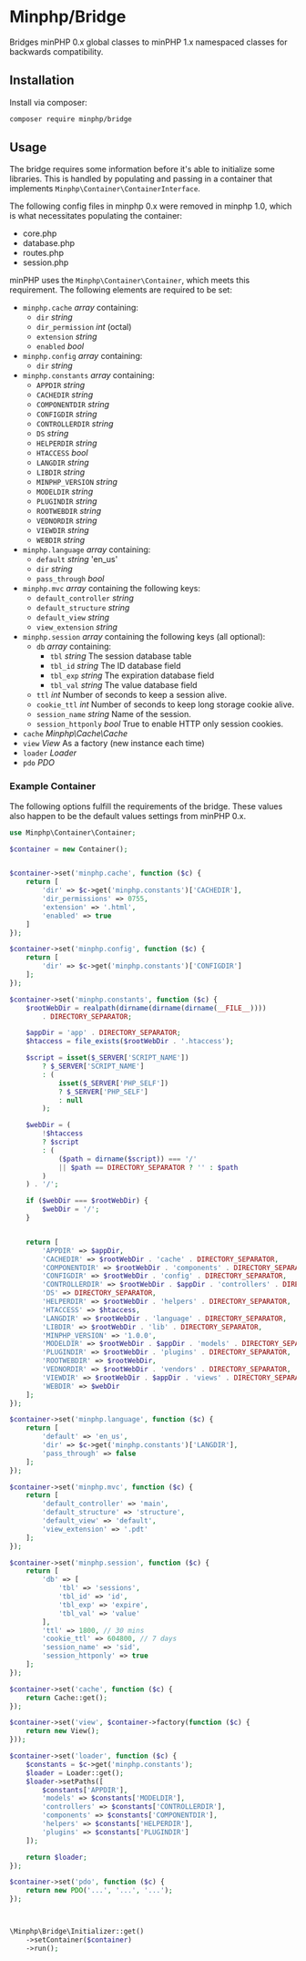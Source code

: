 # Minphp/Bridge

Bridges minPHP 0.x global classes to minPHP 1.x namespaced classes for backwards compatibility.

## Installation

Install via composer:

```sh
composer require minphp/bridge
```

## Usage

The bridge requires some information before it's able to initialize some
libraries. This is handled by populating and passing in a container that
implements `Minphp\Container\ContainerInterface`.

The following config files in minphp 0.x were removed in minphp 1.0, which is
what necessitates populating the container:

- core.php
- database.php
- routes.php
- session.php

minPHP uses the `Minphp\Container\Container`, which meets this requirement. The
following elements are required to be set:

- `minphp.cache` *array* containing:
    - `dir` *string*
    - `dir_permission` *int* (octal)
    - `extension` *string*
    - `enabled` *bool*
- `minphp.config` *array* containing:
    - `dir` *string*
- `minphp.constants` *array* containing:
    - `APPDIR` *string*
    - `CACHEDIR` *string*
    - `COMPONENTDIR` *string*
    - `CONFIGDIR` *string*
    - `CONTROLLERDIR` *string*
    - `DS` *string*
    - `HELPERDIR` *string*
    - `HTACCESS` *bool*
    - `LANGDIR` *string*
    - `LIBDIR` *string*
    - `MINPHP_VERSION` *string*
    - `MODELDIR` *string*
    - `PLUGINDIR` *string*
    - `ROOTWEBDIR` *string*
    - `VEDNORDIR` *string*
    - `VIEWDIR` *string*
    - `WEBDIR` *string*
- `minphp.language` *array* containing:
    - `default` *string* 'en_us'
    - `dir` *string*
    - `pass_through` *bool*
- `minphp.mvc` *array* containing the following keys:
    - `default_controller` *string*
    - `default_structure` *string*
    - `default_view` *string*
    - `view_extension` *string*
- `minphp.session` *array* containing the following keys (all optional):
    - `db` *array* containing:
        - `tbl` *string* The session database table
        - `tbl_id` *string* The ID database field
        - `tbl_exp` *string* The expiration database field
        - `tbl_val` *string* The value database field
    - `ttl` *int* Number of seconds to keep a session alive.
    - `cookie_ttl` *int* Number of seconds to keep long storage cookie alive.
    - `session_name` *string* Name of the session.
    - `session_httponly` *bool* True to enable HTTP only session cookies.
- `cache` *Minphp\Cache\Cache*
- `view` *View* As a factory (new instance each time)
- `loader` *Loader*
- `pdo` *PDO*

### Example Container

The following options fulfill the requirements of the bridge. These values also
happen to be the default values settings from minPHP 0.x.

```php
use Minphp\Container\Container;

$container = new Container();


$container->set('minphp.cache', function ($c) {
    return [
        'dir' => $c->get('minphp.constants')['CACHEDIR'],
        'dir_permissions' => 0755,
        'extension' => '.html',
        'enabled' => true
    ]
});

$container->set('minphp.config', function ($c) {
    return [
        'dir' => $c->get('minphp.constants')['CONFIGDIR']
    ];
});

$container->set('minphp.constants', function ($c) {
    $rootWebDir = realpath(dirname(dirname(dirname(__FILE__))))
        . DIRECTORY_SEPARATOR;

    $appDir = 'app' . DIRECTORY_SEPARATOR;
    $htaccess = file_exists($rootWebDir . '.htaccess');

    $script = isset($_SERVER['SCRIPT_NAME'])
        ? $_SERVER['SCRIPT_NAME']
        : (
            isset($_SERVER['PHP_SELF'])
            ? $_SERVER['PHP_SELF']
            : null
        );

    $webDir = (
        !$htaccess
        ? $script
        : (
            ($path = dirname($script)) === '/'
            || $path == DIRECTORY_SEPARATOR ? '' : $path
        )
    ) . '/';

    if ($webDir === $rootWebDir) {
        $webDir = '/';
    }


    return [
        'APPDIR' => $appDir,
        'CACHEDIR' => $rootWebDir . 'cache' . DIRECTORY_SEPARATOR,
        'COMPONENTDIR' => $rootWebDir . 'components' . DIRECTORY_SEPARATOR,
        'CONFIGDIR' => $rootWebDir . 'config' . DIRECTORY_SEPARATOR,
        'CONTROLLERDIR' => $rootWebDir . $appDir . 'controllers' . DIRECTORY_SEPARATOR,
        'DS' => DIRECTORY_SEPARATOR,
        'HELPERDIR' => $rootWebDir . 'helpers' . DIRECTORY_SEPARATOR,
        'HTACCESS' => $htaccess,
        'LANGDIR' => $rootWebDir . 'language' . DIRECTORY_SEPARATOR,
        'LIBDIR' => $rootWebDir . 'lib' . DIRECTORY_SEPARATOR,
        'MINPHP_VERSION' => '1.0.0',
        'MODELDIR' => $rootWebDir . $appDir . 'models' . DIRECTORY_SEPARATOR,
        'PLUGINDIR' => $rootWebDir . 'plugins' . DIRECTORY_SEPARATOR,
        'ROOTWEBDIR' => $rootWebDir,
        'VEDNORDIR' => $rootWebDir . 'vendors' . DIRECTORY_SEPARATOR,
        'VIEWDIR' => $rootWebDir . $appDir . 'views' . DIRECTORY_SEPARATOR,
        'WEBDIR' => $webDir
    ];
});

$container->set('minphp.language', function ($c) {
    return [
        'default' => 'en_us',
        'dir' => $c->get('minphp.constants')['LANGDIR'],
        'pass_through' => false
    ];
});

$container->set('minphp.mvc', function ($c) {
    return [
        'default_controller' => 'main',
        'default_structure' => 'structure',
        'default_view' => 'default',
        'view_extension' => '.pdt'
    ];
});

$container->set('minphp.session', function ($c) {
    return [
        'db' => [
            'tbl' => 'sessions',
            'tbl_id' => 'id',
            'tbl_exp' => 'expire',
            'tbl_val' => 'value'
        ],
        'ttl' => 1800, // 30 mins
        'cookie_ttl' => 604800, // 7 days
        'session_name' => 'sid',
        'session_httponly' => true
    ];
});

$container->set('cache', function ($c) {
    return Cache::get();
});

$container->set('view', $container->factory(function ($c) {
    return new View();
}));

$container->set('loader', function ($c) {
    $constants = $c->get('minphp.constants');
    $loader = Loader::get();
    $loader->setPaths([
        $constants['APPDIR'],
        'models' => $constants['MODELDIR'],
        'controllers' => $constants['CONTROLLERDIR'],
        'components' => $constants['COMPONENTDIR'],
        'helpers' => $constants['HELPERDIR'],
        'plugins' => $constants['PLUGINDIR']
    ]);

    return $loader;
});

$container->set('pdo', function ($c) {
    return new PDO('...', '...', '...');
});



\Minphp\Bridge\Initializer::get()
    ->setContainer($container)
    ->run();
```
